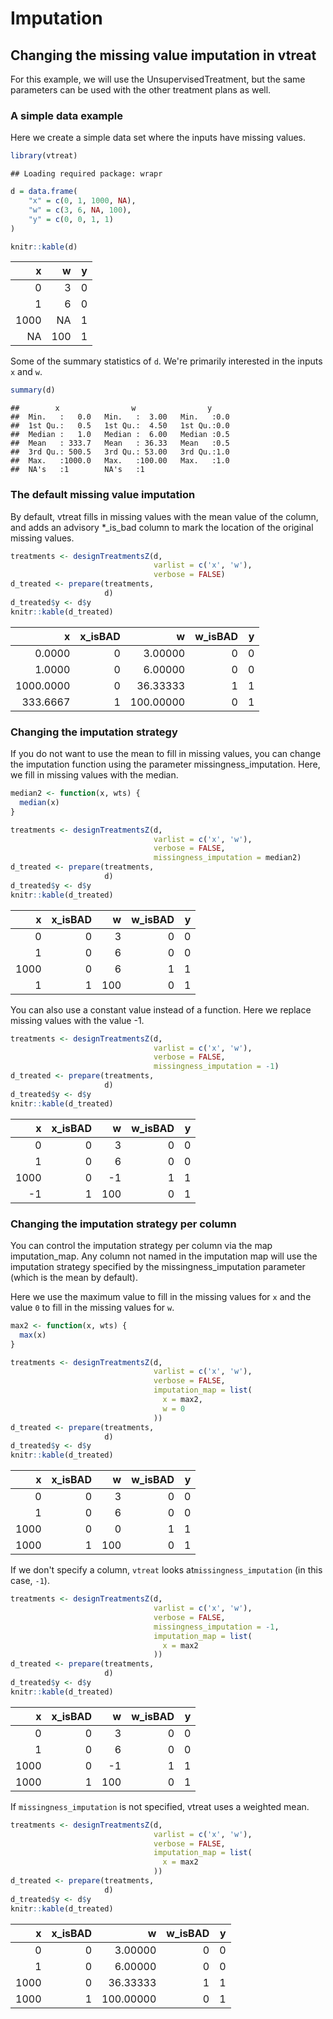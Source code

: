 Imputation
================

Changing the missing value imputation in vtreat
-----------------------------------------------

For this example, we will use the UnsupervisedTreatment, but the same parameters can be used with the other treatment plans as well.

### A simple data example

Here we create a simple data set where the inputs have missing values.

``` r
library(vtreat)
```

    ## Loading required package: wrapr

``` r
d = data.frame(
    "x" = c(0, 1, 1000, NA),
    "w" = c(3, 6, NA, 100),
    "y" = c(0, 0, 1, 1)
)

knitr::kable(d)
```

|     x|    w|    y|
|-----:|----:|----:|
|     0|    3|    0|
|     1|    6|    0|
|  1000|   NA|    1|
|    NA|  100|    1|

Some of the summary statistics of `d`. We're primarily interested in the inputs `x` and `w`.

``` r
summary(d)
```

    ##        x                w                y      
    ##  Min.   :   0.0   Min.   :  3.00   Min.   :0.0  
    ##  1st Qu.:   0.5   1st Qu.:  4.50   1st Qu.:0.0  
    ##  Median :   1.0   Median :  6.00   Median :0.5  
    ##  Mean   : 333.7   Mean   : 36.33   Mean   :0.5  
    ##  3rd Qu.: 500.5   3rd Qu.: 53.00   3rd Qu.:1.0  
    ##  Max.   :1000.0   Max.   :100.00   Max.   :1.0  
    ##  NA's   :1        NA's   :1

### The default missing value imputation

By default, vtreat fills in missing values with the mean value of the column, and adds an advisory \*\_is\_bad column to mark the location of the original missing values.

``` r
treatments <- designTreatmentsZ(d, 
                                varlist = c('x', 'w'), 
                                verbose = FALSE)
d_treated <- prepare(treatments, 
                     d)
d_treated$y <- d$y
knitr::kable(d_treated)
```

|          x|  x\_isBAD|          w|  w\_isBAD|    y|
|----------:|---------:|----------:|---------:|----:|
|     0.0000|         0|    3.00000|         0|    0|
|     1.0000|         0|    6.00000|         0|    0|
|  1000.0000|         0|   36.33333|         1|    1|
|   333.6667|         1|  100.00000|         0|    1|

### Changing the imputation strategy

If you do not want to use the mean to fill in missing values, you can change the imputation function using the parameter missingness\_imputation. Here, we fill in missing values with the median.

``` r
median2 <- function(x, wts) {
  median(x)
}

treatments <- designTreatmentsZ(d, 
                                varlist = c('x', 'w'), 
                                verbose = FALSE,
                                missingness_imputation = median2)
d_treated <- prepare(treatments, 
                     d)
d_treated$y <- d$y
knitr::kable(d_treated)
```

|     x|  x\_isBAD|    w|  w\_isBAD|    y|
|-----:|---------:|----:|---------:|----:|
|     0|         0|    3|         0|    0|
|     1|         0|    6|         0|    0|
|  1000|         0|    6|         1|    1|
|     1|         1|  100|         0|    1|

You can also use a constant value instead of a function. Here we replace missing values with the value -1.

``` r
treatments <- designTreatmentsZ(d, 
                                varlist = c('x', 'w'), 
                                verbose = FALSE,
                                missingness_imputation = -1)
d_treated <- prepare(treatments, 
                     d)
d_treated$y <- d$y
knitr::kable(d_treated)
```

|     x|  x\_isBAD|    w|  w\_isBAD|    y|
|-----:|---------:|----:|---------:|----:|
|     0|         0|    3|         0|    0|
|     1|         0|    6|         0|    0|
|  1000|         0|   -1|         1|    1|
|    -1|         1|  100|         0|    1|

### Changing the imputation strategy per column

You can control the imputation strategy per column via the map imputation\_map. Any column not named in the imputation map will use the imputation strategy specified by the missingness\_imputation parameter (which is the mean by default).

Here we use the maximum value to fill in the missing values for `x` and the value `0` to fill in the missing values for `w`.

``` r
max2 <- function(x, wts) {
  max(x)
}

treatments <- designTreatmentsZ(d, 
                                varlist = c('x', 'w'), 
                                verbose = FALSE,
                                imputation_map = list(
                                  x = max2,
                                  w = 0
                                ))
d_treated <- prepare(treatments, 
                     d)
d_treated$y <- d$y
knitr::kable(d_treated)
```

|     x|  x\_isBAD|    w|  w\_isBAD|    y|
|-----:|---------:|----:|---------:|----:|
|     0|         0|    3|         0|    0|
|     1|         0|    6|         0|    0|
|  1000|         0|    0|         1|    1|
|  1000|         1|  100|         0|    1|

If we don't specify a column, `vtreat` looks at`missingness_imputation` (in this case, `-1`).

``` r
treatments <- designTreatmentsZ(d, 
                                varlist = c('x', 'w'), 
                                verbose = FALSE,
                                missingness_imputation = -1,
                                imputation_map = list(
                                  x = max2
                                ))
d_treated <- prepare(treatments, 
                     d)
d_treated$y <- d$y
knitr::kable(d_treated)
```

|     x|  x\_isBAD|    w|  w\_isBAD|    y|
|-----:|---------:|----:|---------:|----:|
|     0|         0|    3|         0|    0|
|     1|         0|    6|         0|    0|
|  1000|         0|   -1|         1|    1|
|  1000|         1|  100|         0|    1|

If `missingness_imputation` is not specified, vtreat uses a weighted mean.

``` r
treatments <- designTreatmentsZ(d, 
                                varlist = c('x', 'w'), 
                                verbose = FALSE,
                                imputation_map = list(
                                  x = max2
                                ))
d_treated <- prepare(treatments, 
                     d)
d_treated$y <- d$y
knitr::kable(d_treated)
```

|     x|  x\_isBAD|          w|  w\_isBAD|    y|
|-----:|---------:|----------:|---------:|----:|
|     0|         0|    3.00000|         0|    0|
|     1|         0|    6.00000|         0|    0|
|  1000|         0|   36.33333|         1|    1|
|  1000|         1|  100.00000|         0|    1|
